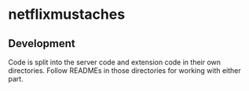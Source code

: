 # netflixmustaches

## Development

Code is split into the server code and extension code in their own directories. Follow READMEs in those directories for 
working with either part.
